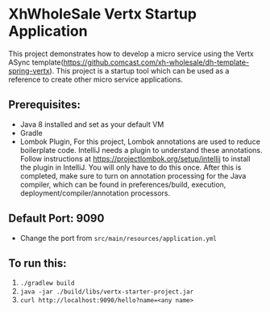 # XhWholeSale Vertx Startup Application

This project demonstrates how to develop a micro service using the Vertx ASync template(https://github.comcast.com/xh-wholesale/dh-template-spring-vertx). This project is a startup tool which can be used as a reference to create other micro service applications. 

## Prerequisites:

* Java 8 installed and set as your default VM
* Gradle
* Lombok Plugin, For this project, Lombok annotations are used to reduce boilerplate code. IntelliJ needs a plugin to understand these annotations. Follow instructions at https://projectlombok.org/setup/intellij to install the plugin in IntelliJ. You will only have to do this once. After this is completed, make sure to turn on annotation processing for the Java compiler, which can be found in preferences/build, execution, deployment/compiler/annotation processors. 

## Default Port: 9090

* Change the port from `src/main/resources/application.yml`

## To run this:

1. `./gradlew build`
2. `java -jar ./build/libs/vertx-starter-project.jar` 
3. `curl http://localhost:9090/hello?name=<any name>`
